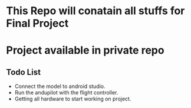 # This Repo will conatain all stuffs for Final Project
# Project available in private repo


## Todo List
* Connect the model to android studio.
* Run the andupilot with the flight controller.
* Getting all hardware to start working on project.
